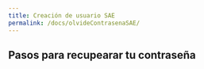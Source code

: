 ```yaml
---
title: Creación de usuario SAE
permalink: /docs/olvideContrasenaSAE/
---
```


## Pasos para recupearar tu contraseña
